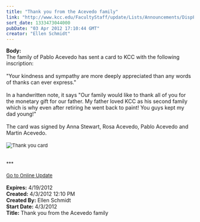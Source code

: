 ```yaml
---
title: "Thank you from the Acevedo family"
link: "http://www.kcc.edu/FacultyStaff/update/Lists/Announcements/DispForm.aspx?ID=656"
sort_date: 1333473044000
pubDate: "03 Apr 2012 17:10:44 GMT"
creator: "Ellen Schmidt"
---
```


<div><b>Body:</b> <div class="ExternalClass33E8B686E4D04236B8B65DBDEB8F9741">
<div>The family of Pablo Acevedo has sent a card to KCC with the following inscription:</div>
<div> </div>
<div>&quot;Your kindness and sympathy are more deeply appreciated than any words of thanks can ever express.&quot;</div>
<div> </div>
<div>In a handwritten note, it says &quot;Our family would like to thank all of you for the monetary gift for our father. My father loved KCC as his second family which is why even after retiring he went back to paint! You guys kept my dad young!&quot;</div>
<div> </div>
<div>The card was signed by Anna Stewart, Rosa Acevedo, Pablo Acevedo and Martin Acevedo.</div>
<div> </div>
<div>
<div><font size="2"><img alt="Thank you card" src="/FacultyStaff/update/PublishingImages/Pablo_thank_you_update.jpg" /><br /></font><font size="2"></font> </div>
<div><font size="2">
<div> </div>
<div>***</div>
<div> </div>
<div><a href="/FacultyStaff/update/Pages/dailyupdate.aspx">Go to Online Update</a></div>
<div> </div></div></font></div></div></div>
<div><b>Expires:</b> 4/19/2012</div>
<div><b>Created:</b> 4/3/2012 12:10 PM</div>
<div><b>Created By:</b> Ellen Schmidt</div>
<div><b>Start Date:</b> 4/3/2012</div>
<div><b>Title:</b> Thank you from the Acevedo family</div>
